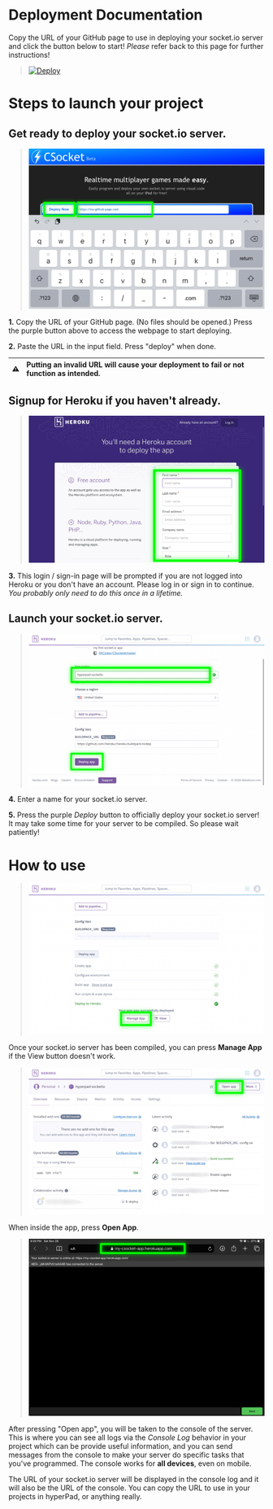 # Deployment Documentation
Copy the URL of your GitHub page to use in deploying your socket.io server and click the button below to start! *Please* refer back to this page for further instructions!

> [![Deploy](https://www.herokucdn.com/deploy/button.png)](https://rxcodes.github.io/CSocket-Docs/Compiler.html)

# Steps to launch your project
## Get ready to deploy your socket.io server.
> ![image](https://raw.githubusercontent.com/RXCodes/CSocket-Application/main/content/72ABDFFA-7BBB-439F-BAD4-C939436709E5.png)

**1.** Copy the URL of your GitHub page. (No files should be opened.) Press the purple button above to access the webpage to start deploying.

**2.** Paste the URL in the input field. Press "deploy" when done.

:warning: | Putting an invalid URL will cause your deployment to fail or not function as intended.
:---: | :---

## Signup for Heroku if you haven't already.
> ![image](https://raw.githubusercontent.com/RXCodes/CSocket-Application/main/content/46E966BF-8895-4AE5-97B2-8A104D6D56D7.png)

**3.** This login / sign-in page will be prompted if you are not logged into Heroku or you don't have an account. Please log in or sign in to continue. *You probably only need to do this once in a lifetime.*

## Launch your socket.io server.
> ![image](https://raw.githubusercontent.com/RXCodes/CSocket-Application/main/content/3D379059-1FE0-4007-81F1-DCC3ED08680D.png)

**4.** Enter a name for your socket.io server.

**5.** Press the purple *Deploy* button to officially deploy your socket.io server! It may take some time for your server to be compiled. So please wait patiently!

# How to use
> ![image](https://raw.githubusercontent.com/RXCodes/CSocket-Application/main/content/4F4AE9D0-60FD-46FC-98B7-0EBCF6EB20A8.png)

Once your socket.io server has been compiled, you can press **Manage App** if the View button doesn't work.

> ![image](https://raw.githubusercontent.com/RXCodes/CSocket-Application/main/content/6591CD00-6E85-4A44-94F4-A8224FF17BE8.png)

When inside the app, press **Open App**.

> ![image](https://raw.githubusercontent.com/RXCodes/CSocket-Application/main/content/17DACD68-0109-47AC-BB1C-3ADDD0AEC22F.png)

After pressing "Open app", you will be taken to the console of the server. This is where you can see all logs via the *Console Log* behavior in your project which can be provide useful information, and you can send messages from the console to make your server do specific tasks that you've programmed. The console works for **all devices**, even on mobile.

The URL of your socket.io server will be displayed in the console log and it will also be the URL of the console. You can copy the URL to use in your projects in hyperPad, or anything really.
